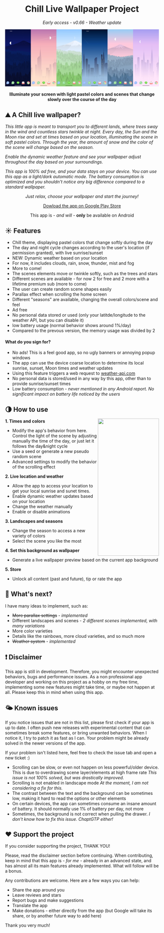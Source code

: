 <div align="center"> 
  
  # Chill Live Wallpaper Project 
  _Early access - v0.66 - Weather update_

</div>

![This is a showcase](/Assets/showcase.png "showcase")

**<div align="center">Illuminate your screen with light pastel colors and scenes that change slowly over the course of the day**</div>

## :mountain: A Chill live wallpaper?

_This little app is meant to transport you to different lands, where trees sway in the wind and countless stars twinkle at night.
Every day, the Sun and the Moon rise and set at times based on your location, illuminating the scene in soft pastel colors. Through the year, the amount of snow and the color of the scene will change based on the season._

_Enable the dynamic weather feature and see your wallpaper adjust throughout the day based on your surroundings._

_This app is 100% ad free, and your data stays on your device._
_You can use this app as a light/dark automatic mode. The battery consumption is optimized and you shouldn't notice any big difference compared to a standard wallpaper._
 
<div align="center">
  
  _Just relax, choose your wallpaper and start the journey!_
  
  [Dowload the app on Google Play Store](https://play.google.com/store/apps/details?id=com.chilllive.chillwallpaperproject)
  
  This app is - _and will_ - **only** be available on Android
  
  </div>

## ☀️ Features

* Chill theme, displaying pastel colors that change softly during the day
* The day and night cycle changes according to the user's location (if permission granted), with live sunrise/sunset
* NEW: Dynamic weather based on your location
* For now, it includes clouds, rain, snow, thunder, mist and fog
* More to come!
* The scenes elements move or twinkle softly, such as the trees and stars
* Different scenes are available - for now 2 for free and 2 more with a lifetime premium sub (more to come)
* The user can create random scene shapes easily
* Parallax effect when scrolling the home screen
* Different "seasons" are available, changing the overall colors/scene and feel
* Ad free
* No personal data stored or used (only your latitde/longitude to the weather API, but you can disable it)
* low battery usage (normal behavior shows around 1%/day)
* Compared to the prevous version, the memory usage was divided by 2

#### What do you sign for?

* No ads! This is a feel good app, so no ugly banners or annoying popup windows
* The app can use the device coarse location to determine its local sunrise, sunset, Moon times and weather updates
* Using this feature triggers a web request to [weather-api.com](https://www.weatherapi.com/)
* No personal data is stored/used in any way by this app, other than to provide sunrise/sunset times
* Low battery consumption - _never mentioned in any Android report. No significant impact on battery life noticed by the users_

## :last_quarter_moon: How to use

<img align="right" src="/Assets/showcaseGif.gif" width="200" height="450">

**1. Times and colors**
* Modify the app's behavior from here. Control the light of the scene by adjusting manually the time of the day, or just let it follows the day&night cycle
* Use a seed or generate a new pseudo random scene
* Advanced settings to modify the behavior of the scrolling effect

**2. Live location and weather**
* Allow the app to access your location to get your local sunrise and sunet times.
* Enable dynamic weather updates based on your location
* Change the weather manually
* Enable or disable animations

**3. Landscapes and seasons** 
* Change the season to access a new variety of colors
* Select the scene you like the most

**4. Set this background as wallpaper** 
* Generate a live wallpaper preview based on the current app background

**5. Store** 
* Unlock all content (past and future), tip or rate the app

## :hatching_chick: What's next?
I have many ideas to implement, such as:
* ~~More parallax settings~~ - _implemented_
* Different landscapes and scenes - _2 different scenes implemented, with many variations_
* More color varieties
* Details like the rainbows, more cloud varieties, and so much more
* ~~Weather system~~ - _implemented_

## :exclamation: Disclaimer
This app is still in development. Therefore, you might encounter unexpected behaviors, bugs and performance issues.
As a non professional app developer and working on this project as a hobby on my free time, implementing some new features might take time, or maybe not happen at all.
Please keep this in mind when using this app.

## :sun_behind_small_cloud: Known issues
If you notice issues that are not in this list, please first check if your app is up to date. I often push new releases with experimental content that can sometimes break some features, or bring unwanted behaviors. When I notice it, I try to patch it as fast as I can. Your problem might be already solved in the newer versions of the app.

If your problem isn't listed here, feel free to check the issue tab and open a new ticket :)

* Scrolling can be slow, or even not happen on less powerful/older device. This is due to overdrawing scene layer/elements at high frame rate _This issue is not 100% solved, but was drastically improved._
* Scrolling is not enabled in landscape mode _At the moment, I am not considering a fix for this._
* The contrast between the text and the background can be sometimes low, making it hard to read the options or other elements
* On certain devices, the app can sometimes consume an insane amount of battery. It should normally use 1% of battery per day, not more
* Sometimes, the background is not correct when pulling the drawer. _I don't know how to fix this issue. ChaptGTP either!_


## ❤️ Support the project
If you consider supporting the project, THANK YOU!

Please, read the disclaimer section before continuing. When contributing, keep in mind that this app is _- for me -_ already in an advanced state,
and has almost all its main features already implemented. What will follow will be a bonus.

Any contributions are welcome. Here are a few ways you can help:

* Share the app around you
* Leave reviews and stars
* Report bugs and make suggestions
* Translate the app
* Make donations - either directly from the app (but Google will take its share, or by another future way to add here)

Thank you very much!
